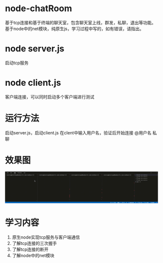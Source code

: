 # node-chatRoom
基于tcp连接和基于终端的聊天室，包含聊天室上线，群发，私聊，退出等功能。
基于node中的net模块，纯原生js，学习过程中写的，如有错误，请指出。

# node server.js
启动tcp服务

# node client.js
客户端连接，可以同时启动多个客户端进行测试

# 运行方法
启动server.js，启动client.js
在clent中输入用户名，验证后开始连接
@用户名 私聊

# 效果图
![image](./chatroom.gif)

# 学习内容
1. 原生node实现tcp服务与客户端通信
2. 了解tcp连接的三次握手
3. 了解tcp连接的断开
4. 了解node中的net模块
